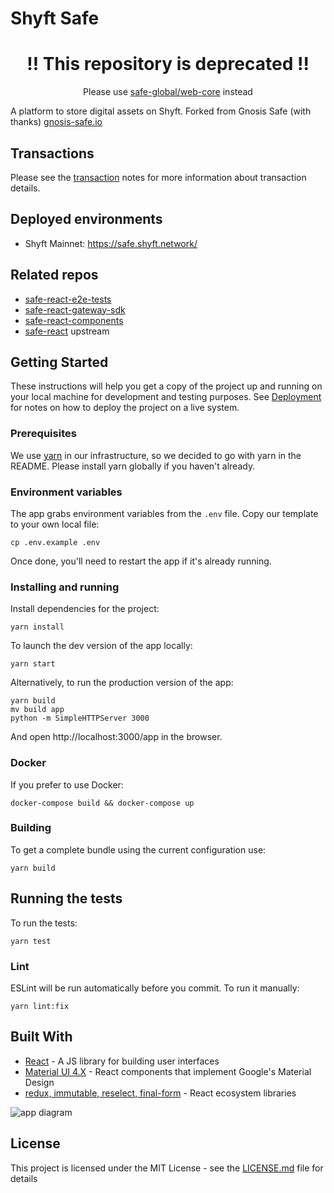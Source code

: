 # Shyft Safe

# <div align="center">‼️ This repository is deprecated ‼️</div>

<div align="center"> Please use <a href="https://github.com/safe-global/web-core">safe-global/web-core</a> instead </div>


A platform to store digital assets on Shyft. Forked from Gnosis Safe (with thanks) [gnosis-safe.io](https://gnosis-safe.io/)

## Transactions

Please see the [transaction](docs/transactions.md) notes for more information about transaction details.

## Deployed environments

- Shyft Mainnet: https://safe.shyft.network/

## Related repos

- [safe-react-e2e-tests](https://github.com/safe-global/safe-react-e2e-tests)
- [safe-react-gateway-sdk](https://github.com/safe-global/safe-react-gateway-sdk)
- [safe-react-components](https://github.com/safe-global/safe-react-components)
- [safe-react](https://github.com/safe-global/safe-react) upstream


## Getting Started

These instructions will help you get a copy of the project up and running on your local machine for development and testing purposes. See [Deployment](#deployment) for notes on how to deploy the project on a live system.

### Prerequisites

We use [yarn](https://yarnpkg.com) in our infrastructure, so we decided to go with yarn in the README.
Please install yarn globally if you haven't already.

### Environment variables

The app grabs environment variables from the `.env` file. Copy our template to your own local file:

```
cp .env.example .env
```

Once done, you'll need to restart the app if it's already running.

### Installing and running

Install dependencies for the project:

```
yarn install
```

To launch the dev version of the app locally:

```
yarn start
```

Alternatively, to run the production version of the app:

```
yarn build
mv build app
python -m SimpleHTTPServer 3000
```

And open http://localhost:3000/app in the browser.

### Docker

If you prefer to use Docker:

```
docker-compose build && docker-compose up
```

### Building

To get a complete bundle using the current configuration use:

```
yarn build
```

## Running the tests

To run the tests:

```
yarn test
```

### Lint

ESLint will be run automatically before you commit. To run it manually:

```
yarn lint:fix
```

## Built With

- [React](https://reactjs.org/) - A JS library for building user interfaces
- [Material UI 4.X](https://material-ui.com/) - React components that implement Google's Material Design
- [redux, immutable, reselect, final-form](https://redux.js.org/) - React ecosystem libraries

![app diagram](https://user-images.githubusercontent.com/381895/129330828-c067425b-d20b-4f67-82c7-c0598deb453a.png)

## License

This project is licensed under the MIT License - see the [LICENSE.md](LICENSE.md) file for details
